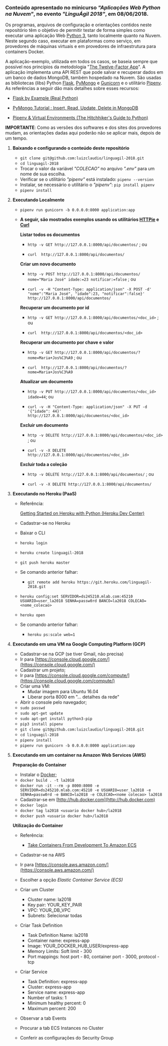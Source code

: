 ### Conteúdo apresentado no minicurso *"Aplicações Web Python na Nuvem"*, no evento *"LinguÁgil 2018"*, em 08/06/2018. ###

Os programas, arquivos de configuração e orientações contidos neste repositório têm o objetivo de permitir testar de forma simples como executar uma aplicação Web [Python 3](https://www.python.org/), tanto localmente quanto na Nuvem. Neste segundo caso, executar em plataformas como serviço, em provedores de máquinas virtuais e em provedores de infraestrutura para containers Docker.

A aplicação-exemplo, utilizada em todos os casos, se baseia sempre que possível nos princípios da metodologia "[The Twelve-Factor App](https://12factor.net/)". A aplicação implementa uma API REST que pode salvar e recuperar dados em um banco de dados MongoDB, também hospedado na Nuvem. São usadas as bibliotecas (libs) Python [Flask](http://flask.pocoo.org/), [PyMongo](https://api.mongodb.com/python/current/) e [Gunicorn](http://gunicorn.org/) e o utilitário [Pipenv](https://github.com/pypa/pipenv). As referências a seguir dão mais detalhes sobre esses recursos:

- [Flask by Example (Real Python)](https://realpython.com/flask-by-example-part-1-project-setup/)

- [PyMongo Tutorial : Insert, Read, Update, Delete in MongoDB](
https://codehandbook.org/pymongo-tutorial-crud-operation-mongodb/)

- [Pipenv & Virtual Environments (The Hitchhiker's Guide to Python)](http://docs.python-guide.org/en/latest/dev/virtualenvs/)


**IMPORTANTE**: Como as versões dos softwares e dos sites dos provedores mudam, as orientações dadas aqui poderão não se aplicar mais, depois de um tempo.

1. **Baixando e configurando o conteúdo deste repositório**
    - ```git clone git@github.com:luizclaudio/linguagil-2018.git```
    - ```cd linguagil-2018```
    - Trocar o valor da variável *"COLECAO"* no arquivo *".env"* para um nome de sua escolha.
    - Verificar se o utilitário *"pipenv"* está instalado: ```pipenv --version```
    - Instalar, se necessário o utilitário o *"pipenv"*: ```pip install pipenv```
    - ```pipenv install```

2. **Executando Localmente**

    - ```pipenv run gunicorn -b 0.0.0.0:8000 application:app```

    - **A seguir, são mostrados exemplos usando os utilitários [HTTPie](https://httpie.org/) e [Curl](https://curl.haxx.se/)**

        **Listar todos os documentos**

        - ```http -v GET http://127.0.0.1:8000/api/documentos/``` ; ou

        - ```curl  http://127.0.0.1:8000/api/documentos/```

        **Criar um novo documento**

        - ```http -v POST http://127.0.0.1:8000/api/documentos/ nome="Maria José" idade:=23 notificar:=false``` ; ou

        - ```curl -v -H "Content-Type: application/json" -X POST -d' "nome":"Maria José", "idade":23, "notificar":false}'  http://127.0.0.1:8000/api/documentos/```

        **Recuperar um documento por id**

        - ```http -v GET http://127.0.0.1:8000/api/documentos/<doc_id>``` ; ou

        - ```curl  http://127.0.0.1:8000/api/documentos/<doc_id>```

        **Recuperar um documento por chave e valor**

        - ```http -v GET http://127.0.0.1:8000/api/documentos/?nome=Maria+Jos%C3%A9``` ; ou

        - ```curl  http://127.0.0.1:8000/api/documentos/?nome=Maria+Jos%C3%A9```

        **Atualizar um documento**

         - ```http -v PUT http://127.0.0.1:8000/api/documentos/<doc_id> idade=44```; ou

         - ```curl -v -H "Content-Type: application/json" -X PUT -d '{"idade": 44}'  http://127.0.0.1:8000/api/documentos/<doc_id>```

        **Excluir um documento**

        - ```http -v DELETE http://127.0.0.1:8000/api/documentos/<doc_id>``` ; ou

        - ```curl -v -X DELETE http://127.0.0.1:8000/api/documentos/<doc_id>```

        **Excluir toda a coleção**
         - ```http -v DELETE http://127.0.0.1:8000/api/documentos/``` ; ou

         - ```curl -v -X DELETE http://127.0.0.1:8000/api/documentos/```


3. **Executando no Heroku (PaaS)**

    - Referência:

        [Getting Started on Heroku with Python (Heroku Dev Center)](https://devcenter.heroku.com/articles/getting-started-with-python#introduction)

    - Cadastrar-se no Heroku
    - Baixar o CLI
    - ```heroku login```
    - ```heroku create linguagil-2018```
    - ```git push heroku master```
    - Se comando anterior falhar:
        - ```git remote add heroku https://git.heroku.com/linguagil-2018.git```
    - ```heroku config:set SERVIDOR=ds245210.mlab.com:45210 USUARIO=user_la2018 SENHA=passw0rd BANCO=la2018 COLECAO=<nome_colecao>```
    - ```heroku open```
    - Se comando anterior falhar:
        - ```heroku ps:scale web=1```


4. **Executando em uma VM na Google Computing Platform (GCP)**

    - Cadastrar-se na GCP (se tiver Gmail, não precisa)
    - Ir para [https://console.cloud.google.com/](https://console.cloud.google.com/)
    - Cadastrar um projeto;
    - Ir para [https://console.cloud.google.com/compute/](https://console.cloud.google.com/compute/)
    - Criar uma VM:
        - Mudar imagem para Ubuntu 16.04
        - Liberar porta 8000 em "... detalhes da rede"
    - Abrir o console pelo navegador;
    - ```sudo passwd```
    - ```sudo apt-get update```
    - ```sudo apt-get install python3-pip```
    - ```pip3 install pipenv```
    - ```git clone git@github.com:luizclaudio/linguagil-2018.git```
    - ```cd linguagil-2018```
    - ```pipenv install```
    - ```pipenv run gunicorn -b 0.0.0.0:8000 application:app```


5. **Executando em um container na Amazon Web Services (AWS)**

    **Preparação do Container**

    - Instalar o [Docker](https://www.docker.com/);
    - ```docker build . -t la2018```
    - ```docker run -it --rm -p 8000:8000 -e SERVIDOR=ds245210.mlab.com:45210 -e USUARIO=user_la2018 -e SENHA=passw0rd -e BANCO=la2018 -e COLECAO=<nome colecao> la2018```
    - Cadastrar-se em [http://hub.docker.com](http://hub.docker.com)
    - ```docker login```
    - ```docker tag la2018 <usuario docker hub>/la2018```
    - ```docker push <usuario docker hub>/la2018```

    **Utilização do Container**

    - Referência:

        - [Take Containers From Development To Amazon ECS](https://docs.bitnami.com/aws/how-to/ecs-rds-tutorial/#step-23-set-up-amazon-ecs)

    - Cadastrar-se na AWS
    - Ir para [https://console.aws.amazon.com/](https://console.aws.amazon.com/)
    - Escolher a opção *Elastic Container Service (ECS)*
    - Criar um Cluster
        - Cluster name: la2018
        - Key pair: YOUR_KEY_PAIR
        - VPC: YOUR_DB_VPC
        - Subnets: Selecionar todas
    - Criar Task Definition
        - Task Definition Name: la2018
        - Container name: express-app
        - Image: YOUR_DOCKER_HUB_USER/express-app
        - Memory Limits: Soft limit - 300
        - Port mappings: host port - 80, container port - 3000, protocol - tcp
    - Criar Service
        - Task Definition: express-app
        - Cluster: express-app
        - Service name: express-app
        - Number of tasks: 1
        - Minimum healthy percent: 0
        - Maximum percent: 200
    - Observar a tab Events
    - Procurar a tab ECS Instances no Cluster
    - Conferir as configurações do Security Group
